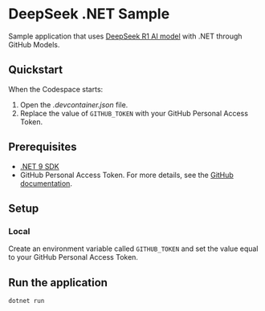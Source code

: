 # DeepSeek .NET Sample

Sample application that uses [DeepSeek R1 AI model](https://github.com/marketplace/models/azureml-deepseek/DeepSeek-R1/) with .NET through GitHub Models.

## Quickstart

When the Codespace starts:

1. Open the *.devcontainer.json* file.
1. Replace the value of `GITHUB_TOKEN` with your GitHub Personal Access Token.

## Prerequisites

- [.NET 9 SDK](https://dotnet.microsoft.com/download/dotnet/9.0)
- GitHub Personal Access Token. For more details, see the [GitHub documentation](https://docs.github.com/en/authentication/keeping-your-account-and-data-secure/managing-your-personal-access-tokens). 

## Setup

### Local

Create an environment variable called `GITHUB_TOKEN` and set the value equal to your GitHub Personal Access Token.

## Run the application

```dotnet
dotnet run
```